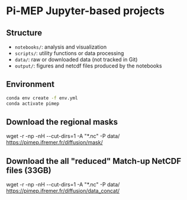 # Pi-MEP Jupyter-based projects



## Structure

- `notebooks/`: analysis and visualization
- `scripts/`: utility functions or data processing
- `data/`: raw or downloaded data (not tracked in Git)
- `output/`: figures and netcdf files produced by the notebooks 

## Environment

```bash
conda env create -f env.yml
conda activate pimep
```
## Download the regional masks

wget -r -np -nH --cut-dirs=1 -A "*.nc" -P data/ https://pimep.ifremer.fr/diffusion/mask/

## Download the all "reduced" Match-up NetCDF files (33GB)

wget -r -np -nH --cut-dirs=1 -A "*.nc" -P data/ https://pimep.ifremer.fr/diffusion/data_concat/

